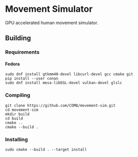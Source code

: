 # Movement Simulator
GPU accelerated human movement simulator.

## Building
### Requirements

#### Fedora
```
sudo dnf install gtkmm40-devel libcurl-devel gcc cmake git
pip install --user conan
sudo dnf install mesa-libEGL-devel vulkan-devel glslc
```

### Compiling
```
git clone https://github.com/COM8/movement-sim.git
cd movement-sim
mkdir build
cd build
cmake ..
cmake --build .
```

### Installing
```
sudo cmake --build . --target install
```
